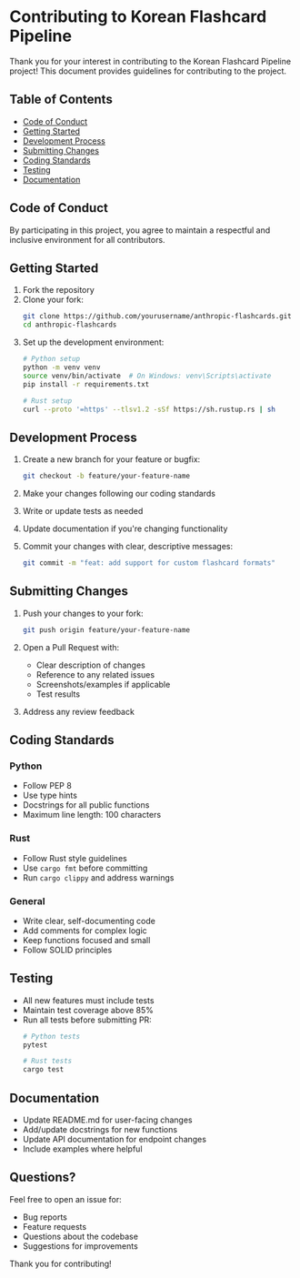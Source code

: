 # Contributing to Korean Flashcard Pipeline

Thank you for your interest in contributing to the Korean Flashcard Pipeline project! This document provides guidelines for contributing to the project.

## Table of Contents

- [Code of Conduct](#code-of-conduct)
- [Getting Started](#getting-started)
- [Development Process](#development-process)
- [Submitting Changes](#submitting-changes)
- [Coding Standards](#coding-standards)
- [Testing](#testing)
- [Documentation](#documentation)

## Code of Conduct

By participating in this project, you agree to maintain a respectful and inclusive environment for all contributors.

## Getting Started

1. Fork the repository
2. Clone your fork:
   ```bash
   git clone https://github.com/yourusername/anthropic-flashcards.git
   cd anthropic-flashcards
   ```
3. Set up the development environment:
   ```bash
   # Python setup
   python -m venv venv
   source venv/bin/activate  # On Windows: venv\Scripts\activate
   pip install -r requirements.txt
   
   # Rust setup
   curl --proto '=https' --tlsv1.2 -sSf https://sh.rustup.rs | sh
   ```

## Development Process

1. Create a new branch for your feature or bugfix:
   ```bash
   git checkout -b feature/your-feature-name
   ```

2. Make your changes following our coding standards

3. Write or update tests as needed

4. Update documentation if you're changing functionality

5. Commit your changes with clear, descriptive messages:
   ```bash
   git commit -m "feat: add support for custom flashcard formats"
   ```

## Submitting Changes

1. Push your changes to your fork:
   ```bash
   git push origin feature/your-feature-name
   ```

2. Open a Pull Request with:
   - Clear description of changes
   - Reference to any related issues
   - Screenshots/examples if applicable
   - Test results

3. Address any review feedback

## Coding Standards

### Python
- Follow PEP 8
- Use type hints
- Docstrings for all public functions
- Maximum line length: 100 characters

### Rust
- Follow Rust style guidelines
- Use `cargo fmt` before committing
- Run `cargo clippy` and address warnings

### General
- Write clear, self-documenting code
- Add comments for complex logic
- Keep functions focused and small
- Follow SOLID principles

## Testing

- All new features must include tests
- Maintain test coverage above 85%
- Run all tests before submitting PR:
  ```bash
  # Python tests
  pytest
  
  # Rust tests
  cargo test
  ```

## Documentation

- Update README.md for user-facing changes
- Add/update docstrings for new functions
- Update API documentation for endpoint changes
- Include examples where helpful

## Questions?

Feel free to open an issue for:
- Bug reports
- Feature requests
- Questions about the codebase
- Suggestions for improvements

Thank you for contributing!